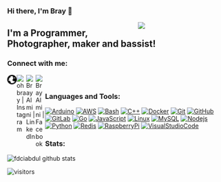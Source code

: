 ### Hi there, I'm Bray 👋

<img align='right' src='https://user-images.githubusercontent.com/5713670/87202985-820dcb80-c2b6-11ea-9f56-7ec461c497c3.gif' width='200"'>

## I'm a Programmer, Photographer, maker and bassist!

### Connect with me:

[<img align="left" alt="coreforge.com" width="22px" src="https://raw.githubusercontent.com/iconic/open-iconic/master/svg/globe.svg" />][website]
[<img align="left" alt="ohbray | Instagram" width="22px" src="https://cdn.jsdelivr.net/npm/simple-icons@v3/icons/instagram.svg" />][instagram]
[<img align="left" alt="Bray Almini | LinkedIn" width="22px" src="https://cdn.jsdelivr.net/npm/simple-icons@v3/icons/linkedin.svg" />][linkedin]
[<img align="left" alt="Bray Almini | Facebook" width="22px" src="https://cdn.jsdelivr.net/npm/simple-icons@v3/icons/facebook.svg" />][facebook]

<br />

### Languages and Tools:

[![Arduino](https://img.shields.io/badge/-Arduino-black?style=flat&logo=arduino)][gh]
[![AWS](https://img.shields.io/badge/-AWS-black?style=flat&logo=amazon-aws)][gh]
[![Bash](https://img.shields.io/badge/-Bash-black?style=flat&logo=gnu-bash)][gh]
[![C++](https://img.shields.io/badge/-C/C%2B%2B-black?style=flat&logo=C%2B%2B&logoColor=ffffff)][gh]
[![Docker](https://img.shields.io/badge/-Docker-black?style=flat&logo=docker)][gh]
[![Git](https://img.shields.io/badge/-Git-black?style=flat&logo=git)][gh]
[![GitHub](https://img.shields.io/badge/-GitHub-black?style=flat&logo=github)][gh]
[![GitLab](https://img.shields.io/badge/-GitLab-black?style=flat&logo=gitlab)][gh]
[![Go](https://img.shields.io/badge/-Go-black?style=flat&logo=go)][gh]
[![JavaScript](https://img.shields.io/badge/-JavaScript-black?style=flat&logo=javascript)][gh]
[![Linux](https://img.shields.io/badge/-Linux-black?style=flat&logo=linux)][gh]
[![MySQL](https://img.shields.io/badge/-MySQL-black?style=flat&logo=mysql)][gh]
[![Nodejs](https://img.shields.io/badge/-Nodejs-black?style=flat&logo=Node.js)][gh]
[![Python](https://img.shields.io/badge/-Python-black?style=flat&logo=python)][gh]
[![Redis](https://img.shields.io/badge/-Redis-black?style=flat&logo=redis)][gh]
[![RaspberryPi](https://img.shields.io/badge/-Raspberry_Pi-black?style=flat&logo=raspberry-pi)][gh]
[![VisualStudioCode](https://img.shields.io/badge/-Visual_Studio_Code-black?style=flat&logo=visual-studio-code)][gh]

### Stats:

![fdciabdul github stats](https://github-readme-stats.vercel.app/api?username=Brayyy&show_icons=true&hide_border=true)

[gh]: https://www.github.com/Brayyy
[website]: https://www.coreforge.com
[instagram]: https://instagram.com/ohbray
[linkedin]: https://www.linkedin.com/in/bray-almini-89960845/
[facebook]: https://www.facebook.com/ohbray


![visitors](https://visitor-badge.laobi.icu/badge?page_id=brayyy.brayyy)

<!--
- 🔭 I’m currently working on a [VS Code Course][website]!
- 🌱 I’m currently learning everything 🤣
- 👯 I’m looking to collaborate with other content creators
- 🥅 2020 Goals: Contribute more to Open Source projects
- ⚡ Fun fact: I love to draw and play guitar / drums

⭐️ from [@Brayyy](https://github.com/Brayyy)
<br />
<br />
-->